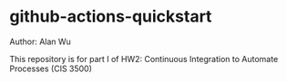 # github-actions-quickstart

Author: Alan Wu

This repository is for part I of HW2: Continuous Integration to Automate Processes (CIS 3500)
